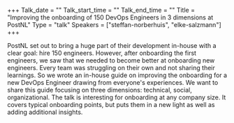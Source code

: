+++
Talk_date = ""
Talk_start_time = ""
Talk_end_time = ""
Title = "Improving the onboarding of 150 DevOps Engineers in 3 dimensions at PostNL"
Type = "talk"
Speakers = ["steffan-norberhuis", "elke-salzmann"]
+++

PostNL set out to bring a huge part of their development in-house with a clear goal: hire 150 engineers. However, after onboarding the first engineers, we saw that we needed to become better at onboarding new engineers. Every team was struggling on their own and not sharing their learnings. So we wrote an in-house guide on improving the onboarding for a new DevOps Engineer drawing from everyone's experiences. We want to share this guide focusing on three dimensions: technical, social, organizational. The talk is interesting for onboarding at any company size. It covers typical onboarding points, but puts them in a new light as well as adding additional insights.
